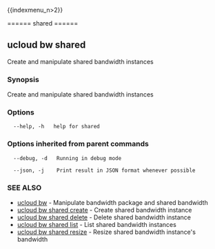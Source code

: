 {{indexmenu_n>2}}

====== shared ======

## ucloud bw shared

Create and manipulate shared bandwidth instances

### Synopsis

Create and manipulate shared bandwidth instances

### Options

```
  --help, -h   help for shared 

```

### Options inherited from parent commands

```
  --debug, -d   Running in debug mode 

  --json, -j    Print result in JSON format whenever possible 

```

### SEE ALSO

* [ucloud bw](software/cli/cmd/ucloud/bw)	 - Manipulate bandwidth package and shared bandwidth
* [ucloud bw shared create](software/cli/cmd/ucloud/bw/shared/create)	 - Create shared bandwidth instance
* [ucloud bw shared delete](software/cli/cmd/ucloud/bw/shared/delete)	 - Delete shared bandwidth instance
* [ucloud bw shared list](software/cli/cmd/ucloud/bw/shared/list)	 - List shared bandwidth instances
* [ucloud bw shared resize](software/cli/cmd/ucloud/bw/shared/resize)	 - Resize shared bandwidth instance's bandwidth

